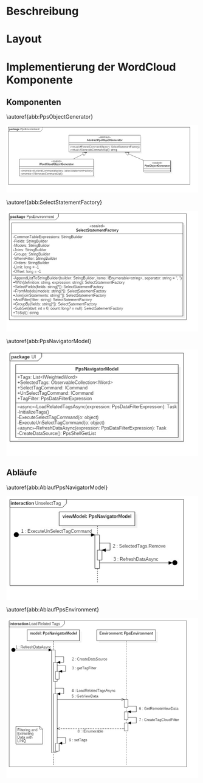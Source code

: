 
<!-- text wanted -->

# Beschreibung

# Layout

# Implementierung der WordCloud Komponente

## Komponenten

\autoref{abb:PpsObjectGenerator}

![\label{abb:PpsObjectGenerator} PpsObjectGenerator](img/PpsObjectGenerator.jpg)

\autoref{abb:SelectStatementFactory}

![\label{abb:SelectStatementFactory} SelectStatementFactory](img/SelectStatementFactory.jpg)

\autoref{abb:PpsNavigatorModel}

![\label{abb:PpsNavigatorModel} PpsNavigatorModel](img/PpsNavigatorModel.jpg)

## Abläufe

\autoref{abb:AblaufPpsNavigatorModel}

![\label{abb:AblaufPpsNavigatorModel} AblaufPpsNavigatorModel](img/AblaufPpsNavigatorModel.jpg)

\autoref{abb:AblaufPpsEnvironment}

![\label{abb:AblaufPpsEnvironment} AblaufPpsEnvironment](img/AblaufPpsEnvironment.jpg)

<!-- 

![\label{abb:} ](img/.jpg)

![\label{abb:} ](img/.jpg)

-->

